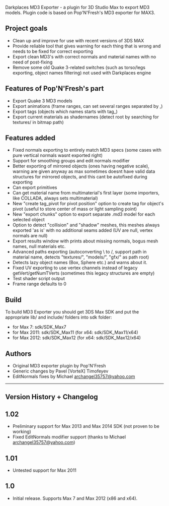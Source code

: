 Darkplaces MD3 Exporter - a plugin for 3D Studio Max to export MD3 models.
Plugin code is based on Pop'N'Fresh's MD3 exporter for MAX3.

Project goals
------
- Clean up and improve for use with recent versions of 3DS MAX
- Provide reliable tool that gives warning for each thing that is wrong and needs to be fixed for correct exporting
- Export clean MD3's with correct normals and material names with no need of post-fixing
- Remove some old Quake 3-related switches (such as torso/legs exporting, object names filtering) not used with Darkplaces engine

Features of Pop'N'Fresh's part
------
- Export Quake 3 MD3 models
- Export animations (frame ranges, can set several ranges separated by ,)
- Export tags (objects which names starts with tag_)
- Export current materials as shadernames (detect root by searching for textures/ in bitmap path)

Features added
------
- Fixed normals exporting to entirely match MD3 specs (some cases with pure vertical normals wasnt exported right)
- Support for smoothing groups and edit normals modifier
- Better exporting of mirrored objects (ones having negative scale), warning are given anyway as max sometimes doesnt have valid data structures for mirrored objects, and this cant be autofixed during exporting
- Can export primitives
- Can get material name from multimaterial's first layer (some importers, like COLLADA, always sets multimaterial)
- New "create tag_pivot for pivot position" option to create tag for object's pivot (useful to store center of mass or light sampling point)
- New "export chunks" option to export separate .md3 model for each selected object
- Option to detect "collision" and "shadow" meshes, this meshes always exported 'as is' with no additional seams added (UV are null, vertex normals are null)
- Export results window with prints about missing normals, bogus mesh names, null materials etc.
- Advanced paths exporting (autoconverting \ to /, support path in material name, detects "textures/", "models/", "gfx/" as path root)
- Detects lazy object names (Box, Sphere etc.) and warns about it.
- Fixed UV exporting to use vertex channels instead of legacy getVert/getNumTVerts (sometimes this legacy structures are empty)
- Test shader script output
- Frame range defaults to 0

Build
------
To build MD3 Exporter you should get 3DS Max SDK and put the appropriate lib/ and include/ folders into sdk folder:
- for Max 7: sdk/SDK_Max7
- for Max 2011: sdk/SDK_Max11 (for x64: sdk/SDK_Max11/x64)
- for Max 2012: sdk/SDK_Max12 (for x64: sdk/SDK_Max12/x64)

Authors
------
- Original MD3 exporter plugin by Pop'N'Fresh
- Generic changes by Pavel [VorteX] Timofeyev
- EditNormals fixes by Michael <archangel35757@yahoo.com>

--------------------------------------------------------------------------------
 Version History + Changelog
--------------------------------------------------------------------------------

1.02
------
- Preliminary support for Max 2013 and Max 2014 SDK (not proven to be working)
- Fixed EditNormals modifier support (thanks to Michael <archangel35757@yahoo.com>)

1.01
------
- Untested support for Max 2011

1.0
------
- Initial release. Supports Max 7 and Max 2012 (x86 and x64).